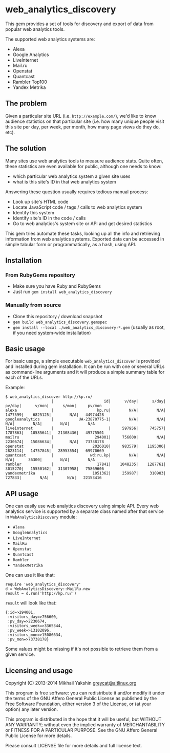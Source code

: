 # web_analytics_discovery

This gem provides a set of tools for discovery and export of data from
popular web analytics tools.

The supported web analytics systems are:

* Alexa
* Google Analytics
* LiveInternet
* Mail.ru
* Openstat
* Quantcast
* Rambler Top100
* Yandex Metrika

## The problem

Given a particular site URL (i.e. `http://example.com/`), we'd like to
know audience statistics on that particular site (i.e. how many unique
people visit this site per day, per week, per month, how many page views
do they do, etc).

## The solution

Many sites use web analytics tools to measure audience stats. Quite
often, these statistics are even available for public, although one needs to know:

* which particular web analytics system a given site uses
* what is this site's ID in that web analytics system

Answering these question usually requires tedious manual process:

* Look up site's HTML code
* Locate JavaScript code / tags / calls to web analytics system
* Identify this system
* Identify site's ID in the code / calls
* Go to web analytics's system site or API and get desired statistics

This gem tries automate these tasks, looking up all the info and
retrieving information from web analytics systems. Exported data can
be accessed in simple tabular form or programmatically, as a hash,
using API.

## Installation

### From RubyGems repository

* Make sure you have Ruby and RubyGems
* Just run `gem install web_analytics_discovery`

### Manually from source

* Clone this repository / download snapshot
* `gem build web_analytics_discovery.gemspec`
* `gem install --local ./web_analytics_discovery-*.gem` (usually as
  root, if you need system-wide installation)

## Basic usage

For basic usage, a simple executable `web_analytics_discover` is
provided and installed during gem installation. It can be run with one
or several URLs as command-line arguments and it will produce a simple
summary table for each of the URLs.

Example:

    $ web_analytics_discover http://kp.ru/
                        |                      id|      v/day|      s/day|     pv/day|      v/mon|      s/mon|     pv/mon
    alexa               |                   kp.ru|        N/A|        N/A|    1477599|    6825125|        N/A|   44974428
    googleanalytics     |           UA-23870775-1|        N/A|        N/A|        N/A|        N/A|        N/A|        N/A
    liveinternet        |                        |     597956|     745757|    1787863|   10585641|   21308436|   49775501
    mailru              |                  294001|     756600|        N/A|    2230674|   15086634|        N/A|   73738178
    openstat            |                 2026010|     983579|    1195306|    2823114|   14757845|   28953554|   69970669
    quantcast           |                wd:ru.kp|        N/A|        N/A|        N/A|      36300|        N/A|        N/A
    rambler             |                   17841|    1048235|    1287761|    3015270|   15550162|   31307958|   75869606
    yandexmetrika       |                 1051362|     259987|     310983|     727833|        N/A|        N/A|   22153416

## API usage

One can easily use web analytics discovery using simple API. Every web
analytics service is supported by a separate class named after that
service in `WebAnalyticsDiscovery` module:

* `Alexa`
* `GoogleAnalytics`
* `LiveInternet`
* `MailRu`
* `Openstat`
* `Quantcast`
* `Rambler`
* `YandexMetrika`

One can use it like that:

    require 'web_analytics_discovery'
    d = WebAnalyticsDiscovery::MailRu.new
    result = d.run('http://kp.ru/')

`result` will look like that:

    {:id=>294001,
     :visitors_day=>756600,
     :pv_day=>2230674,
     :visitors_week=>3365344,
     :pv_week=>13102096,
     :visitors_mon=>15086634,
     :pv_mon=>73738178}

Some values might be missing if it's not possible to retrieve them
from a given service.

## Licensing and usage

Copyright (C) 2013-2014  Mikhail Yakshin <greycat@altlinux.org>

This program is free software: you can redistribute it and/or modify
it under the terms of the GNU Affero General Public License as
published by the Free Software Foundation, either version 3 of the
License, or (at your option) any later version.

This program is distributed in the hope that it will be useful, but
WITHOUT ANY WARRANTY; without even the implied warranty of
MERCHANTABILITY or FITNESS FOR A PARTICULAR PURPOSE. See the GNU
Affero General Public License for more details.

Please consult LICENSE file for more details and full license text.
